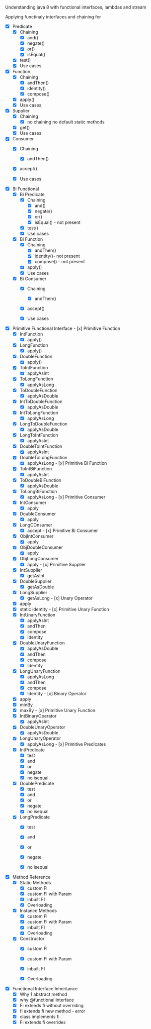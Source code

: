 Understanding java 8 with functional interfaces, lambdas and stream

Applying functinaly interfaces and chaining for
- [x]  Predicate
    - [x]  Chaining
        - [x]  and()
        - [x]  negate()
        - [x]  or()
        - [x]  isEqual()
    - [x]  test()
    - [x]  Use cases
- [x]  Function
    - [x]  Chaining
        - [x]  andThen()
        - [x]  identity()
        - [x]  compose()
    - [x]  apply()
    - [x]  Use cases
- [x]  Supplier
    - [x]  Chaining
        - [x]  no chaining no default static methods
    - [x]  get()
    - [x]  Use cases
- [x]  Consumer
    - [x]  Chaining
        - [x]  andThen()
    - [x]  accept()
    - [x]  Use cases
    
    
- [x]  Bi Functional
    - [x]  Bi Predicate
        - [x]  Chaining
            - [x]  and()
            - [x]  negate()
            - [x]  or()
            - [x]  isEqual() - not present
        - [x]  test()
        - [x]  Use cases
    - [x]  Bi Function
        - [x]  Chaining
            - [x]  andThen()
            - [x]  identity()- not present
            - [x]  compose() - not present
        - [x]  apply()
        - [x]  Use cases
    - [x]  Bi Consumer
        - [x]  Chaining
            - [x]  andThen()
        - [x]  accept()
        - [x]  Use cases
        
        
        
        
        
  - [x]  Primitive Functional Interface
    - [x]  Primitive Function
        - [x]  IntFunction
            - [x]  apply()
        - [x]  LongFunction
            - [x]  apply()
        - [x]  DoubleFunction
            - [x]  apply()
        - [x]  ToIntFunction
            - [x]  applyAsInt
        - [x]  ToLongFunction
            - [x]  applyAsLong
        - [x]  ToDoubleFunction
            - [x]  applyAsDouble
        - [x]  IntToDoubleFunction
            - [x]  applyAsDouble
        - [x]  IntToLongFunction
            - [x]  applyAsLong
        - [x]  LongToDoubleFunction
            - [x]  applyAsDouble
        - [x]  LongToIntFunction
            - [x]  applyAsInt
        - [x]  DoubleToIntFunction
            - [x]  applyAsInt
        - [x]  DoubleToLongFunction
            - [x]  applyAsLong
    - [x]  Primitive Bi Function
        - [x]  ToIntBiFunction
            - [x]  applyAsInt
        - [x]  ToDoubleBiFunction
            - [x]  applyAsDouble
        - [x]  ToLongBiFunction
            - [x]  applyAsLong
    - [x]  Primitive Consumer
        - [x]  IntConsumer
            - [x]  apply
        - [x]  DoubleConsumer
            - [x]  apply
        - [x]  LongCOnsumer
            - [x]  accept
    - [x]  Primitive Bi Consumer
        - [x]  ObjIntConsumer
            - [x]  apply
        - [x]  ObjDoubleConsumer
            - [x]  apply
        - [x]  ObjLongConsumer
            - [x]  apply
    - [x]  Primitive Supplier
        - [x]  IntSupplier
            - [x]  getAsInt
        - [x]  DoubleSupplier
            - [x]  getAsDouble
        - [x]  LongSupplier
            - [x]  getAsLong
    - [x]  Unary Operator
        - [x]  apply
        - [x]  static identity
    - [x]  Primitive Unary Function
        - [x]  IntUnaryFunction
            - [x]  applyAsInt
            - [x]  andThen
            - [x]  compose
            - [x]  Identity
        - [x]  DoubleUnaryFunction
            - [x]  applyAsDouble
            - [x]  andThen
            - [x]  compose
            - [x]  Identity
        - [x]  LongUnaryFunction
            - [x]  applyAsLong
            - [x]  andThen
            - [x]  compose
            - [x]  Identity
    - [x]  Binary Operator
        - [x]  apply
        - [x]  minBy
        - [x]  maxBy
    - [x]  Primitive Unary Function
        - [x]  IntBinaryOperator
            - [x]  applyAsInt
        - [x]  DoubleUnaryOperator
            - [x]  applyAsDouble
        - [x]  LongUnaryOperator
            - [x]  applyAsLong
    - [x]  Primitive Predicates
        - [x]  IntPredicate
            - [x]  test
            - [x]  and
            - [x]  or
            - [x]  negate
            - [x]  no isequal
        - [x]  DoublePredicate
            - [x]  test
            - [x]  and
            - [x]  or
            - [x]  negate
            - [x]  no isequal
        - [x]  LongPredicate
            - [x]  test
            - [x]  and
            - [x]  or
            - [x]  negate
            - [x]  no isequal
            
            
- [x]  Method Reference
    - [x]  Static Methods
        - [x]  custom FI
        - [x]  custom FI with Param
        - [x]  inbuilt FI
        - [x]  Overloading
    - [x]  Instance Methods
        - [x]  custom FI
        - [x]  custom FI with Param
        - [x]  inbuilt FI
        - [x]  Overloading
    - [x]  Constructor
        - [x]  custom FI
        - [x]  custom FI with Param
        - [x]  inbuilt FI
        - [x]  Overloading
        
        
        
        
- [x]  Functional Interface Inheritance
    - [x]  Why 1 abstract method
    - [x]  why @functional Interface
    - [x]  Fi extends fi without overriding
    - [x]  fi extends fi new method - error
    - [x]  class implements fi
    - [x]  Fi extends fi overrides
